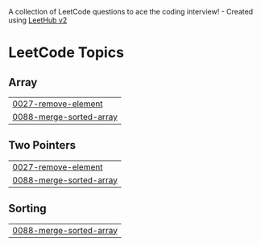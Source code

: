 A collection of LeetCode questions to ace the coding interview! - Created using [LeetHub v2](https://github.com/arunbhardwaj/LeetHub-2.0)
<!---LeetCode Topics Start-->
# LeetCode Topics
## Array
|  |
| ------- |
| [0027-remove-element](https://github.com/Tanim57/leetcode/tree/master/0027-remove-element) |
| [0088-merge-sorted-array](https://github.com/Tanim57/leetcode/tree/master/0088-merge-sorted-array) |
## Two Pointers
|  |
| ------- |
| [0027-remove-element](https://github.com/Tanim57/leetcode/tree/master/0027-remove-element) |
| [0088-merge-sorted-array](https://github.com/Tanim57/leetcode/tree/master/0088-merge-sorted-array) |
## Sorting
|  |
| ------- |
| [0088-merge-sorted-array](https://github.com/Tanim57/leetcode/tree/master/0088-merge-sorted-array) |
<!---LeetCode Topics End-->